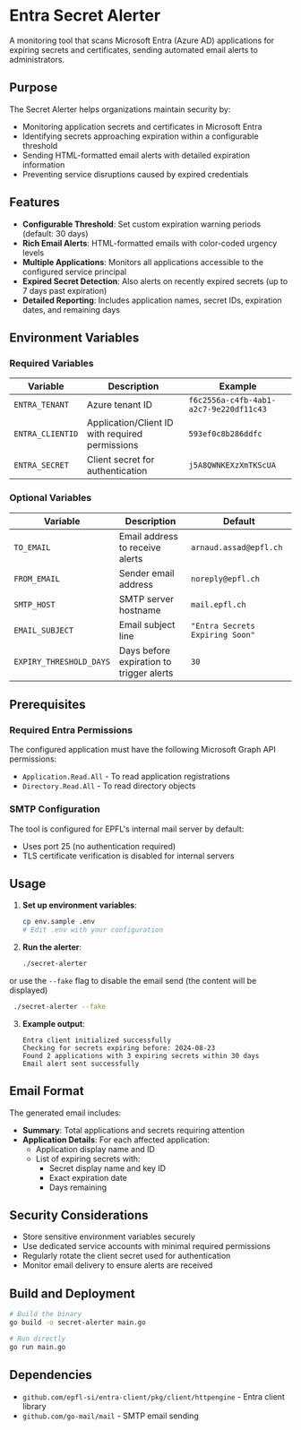 # Entra Secret Alerter

A monitoring tool that scans Microsoft Entra (Azure AD) applications for expiring secrets and certificates, sending automated email alerts to administrators.

## Purpose

The Secret Alerter helps organizations maintain security by:
- Monitoring application secrets and certificates in Microsoft Entra
- Identifying secrets approaching expiration within a configurable threshold
- Sending HTML-formatted email alerts with detailed expiration information
- Preventing service disruptions caused by expired credentials

## Features

- **Configurable Threshold**: Set custom expiration warning periods (default: 30 days)
- **Rich Email Alerts**: HTML-formatted emails with color-coded urgency levels
- **Multiple Applications**: Monitors all applications accessible to the configured service principal
- **Expired Secret Detection**: Also alerts on recently expired secrets (up to 7 days past expiration)
- **Detailed Reporting**: Includes application names, secret IDs, expiration dates, and remaining days


## Environment Variables

### Required Variables

| Variable | Description | Example |
|----------|-------------|---------|
| `ENTRA_TENANT` | Azure tenant ID | `f6c2556a-c4fb-4ab1-a2c7-9e220df11c43` |
| `ENTRA_CLIENTID` | Application/Client ID with required permissions | `593ef0c8b286ddfc` |
| `ENTRA_SECRET` | Client secret for authentication | `j5A8QWNKEXzXmTKScUA` |

### Optional Variables

| Variable | Description | Default |
|----------|-------------|---------|
| `TO_EMAIL` | Email address to receive alerts | `arnaud.assad@epfl.ch` |
| `FROM_EMAIL` | Sender email address | `noreply@epfl.ch` |
| `SMTP_HOST` | SMTP server hostname | `mail.epfl.ch` |
| `EMAIL_SUBJECT` | Email subject line | `"Entra Secrets Expiring Soon"` |
| `EXPIRY_THRESHOLD_DAYS` | Days before expiration to trigger alerts | `30` |

## Prerequisites

### Required Entra Permissions

The configured application must have the following Microsoft Graph API permissions:
- `Application.Read.All` - To read application registrations
- `Directory.Read.All` - To read directory objects

### SMTP Configuration

The tool is configured for EPFL's internal mail server by default:
- Uses port 25 (no authentication required)
- TLS certificate verification is disabled for internal servers

## Usage

1. **Set up environment variables**:
   ```bash
   cp env.sample .env
   # Edit .env with your configuration
   ```

2. **Run the alerter**:
   ```bash
   ./secret-alerter
   ```
or use the ```--fake``` flag to disable the email send (the content will be displayed)
  ```bash
   ./secret-alerter --fake
   ```
   
3. **Example output**:
   ```
   Entra client initialized successfully
   Checking for secrets expiring before: 2024-08-23
   Found 2 applications with 3 expiring secrets within 30 days
   Email alert sent successfully
   ```

## Email Format

The generated email includes:
- **Summary**: Total applications and secrets requiring attention
- **Application Details**: For each affected application:
  - Application display name and ID
  - List of expiring secrets with:
    - Secret display name and key ID
    - Exact expiration date
    - Days remaining 

## Security Considerations

- Store sensitive environment variables securely
- Use dedicated service accounts with minimal required permissions
- Regularly rotate the client secret used for authentication
- Monitor email delivery to ensure alerts are received

## Build and Deployment

```bash
# Build the binary
go build -o secret-alerter main.go

# Run directly
go run main.go
```

## Dependencies

- `github.com/epfl-si/entra-client/pkg/client/httpengine` - Entra client library
- `github.com/go-mail/mail` - SMTP email sending